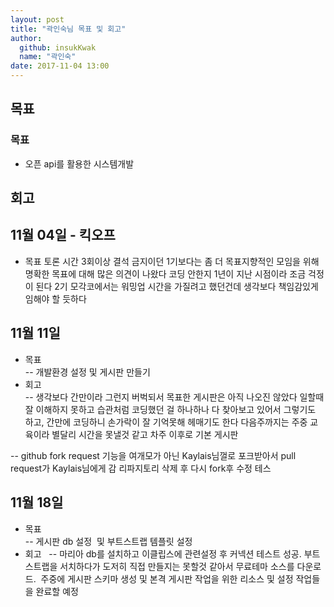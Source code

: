```yaml
---
layout: post
title: "곽인숙님 목표 및 회고"
author: 
  github: insukKwak
  name: "곽인숙"
date: 2017-11-04 13:00
---
```


## 목표
### 목표  
- 오픈 api를 활용한 시스템개발

## 회고

## 11월 04일 - 킥오프  
- 목표 토론 시간
3회이상 결석 금지이던 1기보다는 좀 더 목표지향적인 모임을 위해 명확한 목표에 대해 많은 의견이 나왔다
코딩 안한지 1년이 지난 시점이라 조금 걱정이 된다
2기 모각코에서는 워밍업 시간을 가질려고 했던건데 생각보다 책임감있게 임해야 할 듯하다

## 11월 11일 
- 목표  
 -- 개발환경 설정 및 게시판 만들기 
- 회고  
 -- 생각보다 간만이라 그런지 버벅되서 목표한 게시판은 아직 나오진 않았다
 일할때 잘 이해하지 못하고 습관처럼 코딩했던 걸 하나하나 다 찾아보고 있어서 그렇기도 하고,
 간만에 코딩하니 손가락이 잘 기억못해 헤매기도 한다
 다음주까지는 주중 교육이라 별달리 시간을 못낼것 같고 차주 이후로 기본 게시판 
 
 -- github fork request 기능을 여개모가 아닌 Kaylais님껄로 포크받아서 pull request가 Kaylais님에게 감
 리파지토리 삭제 후 다시 fork후 수정 테스

## 11월 18일 
- 목표  
 -- 게시판 db 설정  및 부트스트랩 템플릿 설정
- 회고   
 -- 마리아 db를 설치하고 이클립스에 관련설정 후 커넥션 테스트 성공. 부트스트랩을 서치하다가 도저히 직접 만들지는 못할것 같아서 무료테마 소스를 다운로드.
  주중에 게시판 스키마 생성 및 본격 게시판 작업을 위한 리소스 및 설정 작업들을 완료할 예정
